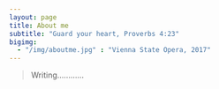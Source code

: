 ```yaml
---
layout: page
title: About me
subtitle: "Guard your heart, Proverbs 4:23"
bigimg:
  - "/img/aboutme.jpg" : "Vienna State Opera, 2017"
---
```


> Writing............
